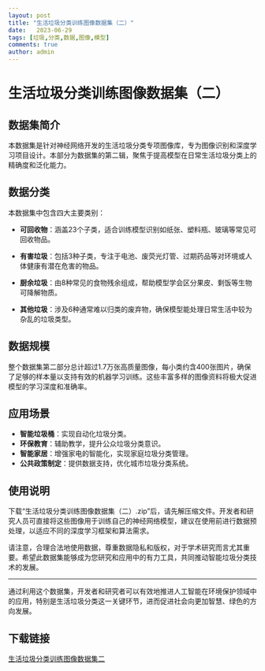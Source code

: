 ```yaml
---
layout: post
title: "生活垃圾分类训练图像数据集（二）"
date:   2023-06-29
tags: [垃圾,分类,数据,图像,模型]
comments: true
author: admin
---
```

# 生活垃圾分类训练图像数据集（二）

## 数据集简介

本数据集是针对神经网络开发的生活垃圾分类专项图像库，专为图像识别和深度学习项目设计。本部分为数据集的第二辑，聚焦于提高模型在日常生活垃圾分类上的精确度和泛化能力。

## 数据分类

本数据集中包含四大主要类别：

- **可回收物**：涵盖23个子类，适合训练模型识别如纸张、塑料瓶、玻璃等常见可回收物品。
  
- **有害垃圾**：包括3种子类，专注于电池、废荧光灯管、过期药品等对环境或人体健康有潜在危害的物品。
  
- **厨余垃圾**：由8种常见的食物残余组成，帮助模型学会区分果皮、剩饭等生物可降解物质。
  
- **其他垃圾**：涉及6种通常难以归类的废弃物，确保模型能处理日常生活中较为杂乱的垃圾类型。

## 数据规模

整个数据集第二部分总计超过1.7万张高质量图像，每小类约含400张图片，确保了足够的样本量以支持有效的机器学习训练。这些丰富多样的图像资料将极大促进模型的学习深度和准确率。

## 应用场景

- **智能垃圾桶**：实现自动化垃圾分类。
- **环保教育**：辅助教学，提升公众垃圾分类意识。
- **智能家居**：增强家电的智能化，实现家庭垃圾分类管理。
- **公共政策制定**：提供数据支持，优化城市垃圾分类系统。

## 使用说明

下载“生活垃圾分类训练图像数据集（二）.zip”后，请先解压缩文件。开发者和研究人员可直接将这些图像用于训练自己的神经网络模型，建议在使用前进行数据预处理，以适应不同的深度学习框架和算法需求。

请注意，合理合法地使用数据，尊重数据隐私和版权，对于学术研究而言尤其重要。希望此数据集能够成为您研究和应用中的有力工具，共同推动智能垃圾分类技术的发展。

---

通过利用这个数据集，开发者和研究者可以有效地推进人工智能在环境保护领域中的应用，特别是生活垃圾分类这一关键环节，进而促进社会向更加智慧、绿色的方向发展。

## 下载链接

[生活垃圾分类训练图像数据集二](https://pan.quark.cn/s/fae5a99fb758)